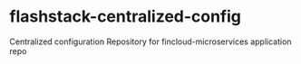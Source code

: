 # flashstack-centralized-config
Centralized configuration Repository for fincloud-microservices application repo
